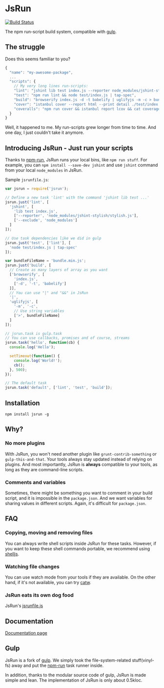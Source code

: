 # JsRun

[![Build Status](https://travis-ci.org/pH200/jsrun.svg?branch=master)](https://travis-ci.org/pH200/jsrun)

The npm run-script build system, compatible with [gulp].

## The struggle

Does this seems familiar to you?

```js
{
  "name": "my-awesome-package",
  ...
  "scripts": {
    // My very long lines run-scripts:
    "lint": "jshint lib test index.js --reporter node_modules/jshint-stylish/stylish.js --exclude node_modules",
    "test": "npm run lint && node test/index.js | tap-spec",
    "build": "browserify index.js -d -t babelify | uglifyjs -m -c > bundle.min.js",
    "cover": "istanbul cover --report html --print detail ./test/index.js",
    "coveralls": "npm run cover && istanbul report lcov && cat coverage/lcov.info | coveralls && rm -rf ./coverage"
  }
}
```

Well, it happened to me. My run-scripts grew longer from time to time.
And one day, I just couldn't take it anymore.

## Introducing JsRun - Just run your scripts

Thanks to [npm-run], JsRun runs your local bins, like `npm run stuff`.
For example, you can `npm install --save-dev jshint` and use `jshint` command
from your local `node_modules` in JsRun.

Sample `jsrunfile.js`:

```js
var jsrun = require('jsrun');

// Define a new task 'lint' with the command 'jshint lib test ...'
jsrun.just('lint', [
  'jshint', [
    'lib test index.js',
    ['--reporter', 'node_modules/jshint-stylish/stylish.js'],
    ['--exclude', 'node_modules']
  ]
]);

// Use task dependencies like we did in gulp
jsrun.just('test', ['lint'], [
  'node test/index.js | tap-spec'
]);

var bundleFileName = 'bundle.min.js';
jsrun.just('build', [
  // Create as many layers of array as you want
  ['browserify', [
    'index.js',
    ['-d', '-t', 'babelify']
  ]],
  // You can use "|" and "&&" in JsRun
  '|',
  'uglifyjs', [
    '-m', '-c',
    // Use string variables
    ['>', bundleFileName]
  ]
]);

// jsrun.task is gulp.task
// You can use callbacks, promises and of course, streams
jsrun.task('hello', function(cb) {
  console.log('Hello');

  setTimeout(function() {
    console.log('World!');
    cb();
  }, 500);
});

// The default task
jsrun.task('default', ['lint', 'test', 'build']);
```

## Installation

`npm install jsrun -g`

## Why?

### No more plugins

With JsRun, you won't need another plugin like `grunt-contrib-something` or
`gulp-this-and-that`. Your tools always stay updated instead of relying on
plugins. And most importantly, JsRun is **always** compatible to your tools,
as long as they are command-line scripts.

### Comments and variables

Sometimes, there might be something you want to comment in your build script,
and it is impossible in the `package.json`. And we want variables for sharing
values in different scripts. Again, it's difficult for `package.json`.

## FAQ

### Copying, moving and removing files

You can always write shell scripts inside JsRun for these tasks. However,
if you want to keep these shell commands portable, we recommend using
[shelljs].

### Watching file changes

You can use watch mode from your tools if they are available. On the other
hand, if it's not available, you can try [catw].

### JsRun eats its own dog food

JsRun's [jsrunfile.js](/jsrunfile.js)

## Documentation

[Documentation page](/docs/README.md)

## Gulp

JsRun is a fork of [gulp]. We simply took the file-system-related
stuff(vinyl-fs) away and put the [npm-run] task runner inside.

In addition, thanks to the modular source code of gulp, JsRun is made simple
and lean. The implementation of JsRun is only about 0.5kloc.

[gulp]: https://github.com/gulpjs/gulp
[npm-run]: https://github.com/timoxley/npm-run
[shelljs]: https://github.com/arturadib/shelljs
[catw]: https://github.com/substack/catw
